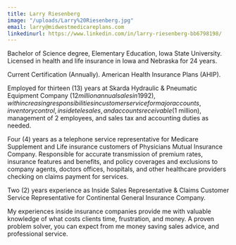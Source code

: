 ```yaml
---
title: Larry Riesenberg
image: "/uploads/Larry%20Riesenberg.jpg"
email: larry@midwestmedicareplans.com
linkedinurl: https://www.linkedin.com/in/larry-riesenberg-bb6798198/
---
```


Bachelor of Science degree, Elementary Education, Iowa State University. Licensed in health and life insurance in Iowa and Nebraska for 24 years.

Current Certification (Annually).
American Health Insurance Plans (AHIP). 
  
Employed for thirteen (13) years at Skarda Hydraulic & Pneumatic Equipment Company ($12 million annual sales in 1992), with increasing responsibilities in customer service for major accounts, inventory control, inside telesales, and accounts receivable ($1 million), management of 2 employees, and sales tax and accounting duties as needed.  

Four (4) years as a telephone service representative for Medicare Supplement and Life insurance customers of Physicians Mutual Insurance Company. 
Responsible for accurate transmission of premium rates, insurance features and benefits, and policy coverages and exclusions to company agents, doctors offices, hospitals, and other healthcare providers checking on claims payment for services.

Two (2) years experience as Inside Sales Representative & Claims Customer Service Representative for Continental General Insurance Company. 

My experiences inside insurance companies provide me with valuable knowledge of what costs clients time, frustration, and money. A proven problem solver, you can expect from me money saving sales advice, and professional service.
